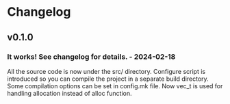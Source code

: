 # Changelog

## v0.1.0

### It works! See changelog for details. - 2024-02-18
All the source code is now under the src/ directory. Configure script is introduced so you can compile the project in a separate build directory.
Some compilation options can be set in config.mk file. Now vec_t is used for handling allocation instead of alloc function.
